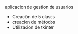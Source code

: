 aplicacion de gestion de usuarios

- Creación de 5 clases
- creacion de métodos
- Utilizacion de tkinter

